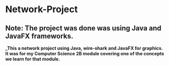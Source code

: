 # Network-Project

## Note: The project was done was using Java and JavaFX frameworks.

**_This a network project using Java, wire-shark and JavaFX for graphics. It was for my Computer Science 2B module covering one of the concepts we learn for that module.**
